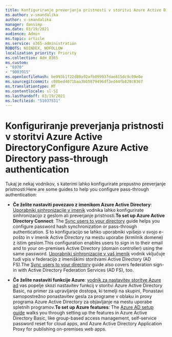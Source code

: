 ```yaml
---
title: Konfiguriranje preverjanja pristnosti v storitvi Azure Active Directory
ms.author: v-smandalika
author: v-smandalika
manager: dansimp
ms.date: 03/19/2021
audience: Admin
ms.topic: article
ms.service: o365-administration
ROBOTS: NOINDEX, NOFOLLOW
localization_priority: Priority
ms.collection: Adm_O365
ms.custom:
- "6970"
- "9003915"
ms.openlocfilehash: be993b1f22d89a92afb099937dae815dc9c09e0e
ms.sourcegitcommit: c08bed4071baa3bb5879496df3ed44fb828c8367
ms.translationtype: MT
ms.contentlocale: sl-SI
ms.lasthandoff: 03/19/2021
ms.locfileid: "51037531"
---
```

# <a name="configure-azure-active-directory-pass-through-authentication"></a><span data-ttu-id="787d5-102">Konfiguriranje preverjanja pristnosti v storitvi Azure Active Directory</span><span class="sxs-lookup"><span data-stu-id="787d5-102">Configure Azure Active Directory pass-through authentication</span></span>

<span data-ttu-id="787d5-103">Tukaj je nekaj vodnikov, s katerimi lahko konfigurirate prepustno preverjanje pristnosti:</span><span class="sxs-lookup"><span data-stu-id="787d5-103">Here are some guides to help you configure pass-through authentication:</span></span>

- <span data-ttu-id="787d5-104">**Če želite nastaviti povezavo z imenikom Azure Active Directory**: [Uporabniki sinhronizacije v imenik](https://admin.microsoft.com/AdminPortal/Home) vodnika lahko konfigurirate sinhronizacijo z geslom ali preverjanje pristnosti.</span><span class="sxs-lookup"><span data-stu-id="787d5-104">**To set up Azure Active Directory Connect**: The [Sync users to your directory](https://admin.microsoft.com/AdminPortal/Home) guide helps you configure password hash synchronization or pass-through authentication.</span></span> <span data-ttu-id="787d5-105">S to konfiguracijo se lahko uporabniki vpišejo v svojo e-pošto in v imenik Active Directory na mestu uporabe (krmilnik domene) z istim geslom.</span><span class="sxs-lookup"><span data-stu-id="787d5-105">This configuration enables users to sign in to their email and to your on-premises Active Directory (domain controller) using the same password.</span></span>  <span data-ttu-id="787d5-106">[Uporabniki sinhronizacije v vaš imenik](https://admin.microsoft.com/AdminPortal/Home) vodnik vključuje tudi vpis v federacijo z imeniškimi storitvami Active Directory (AD FS).</span><span class="sxs-lookup"><span data-stu-id="787d5-106">The [Sync users to your directory](https://admin.microsoft.com/AdminPortal/Home) guide also covers federation sign-in with Active Directory Federation Services (AD FS), too.</span></span>

- <span data-ttu-id="787d5-107">**Če želite nastaviti funkcije Azure**: [vodnik za nastavitev storitve Azure ad](https://admin.microsoft.com/adminportal/home#/modernonboarding/azureadsetup) vas popelje skozi nastavitev funkcij v storitvi Azure Active Directory Basic, na primer za upravljanje dostopa, ki temelji na skupini, Ponastavi samopostrežno ponastavitev gesla za programe v oblaku in proxy programa Azure Active Directory za objavljanje na mestu uporabe spletnih programov.</span><span class="sxs-lookup"><span data-stu-id="787d5-107">**To set up Azure features**: The [Azure AD setup guide](https://admin.microsoft.com/adminportal/home#/modernonboarding/azureadsetup) walks you through setting up the features in Azure Active Directory Basic, like group-based access management, self-service password reset for cloud apps, and Azure Active Directory Application Proxy for publishing on-premises web apps.</span></span>



